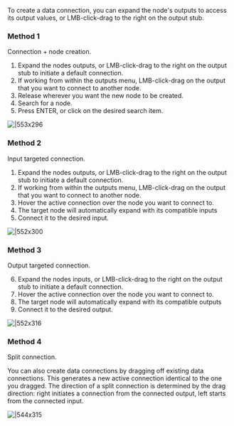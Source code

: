 To create a data connection, you can expand the node's outputs to access its output values, or LMB-click-drag to the right on the output stub.

### Method 1

Connection + node creation.

1. Expand the nodes outputs, or LMB-click-drag to the right on the output stub to initiate a default connection.
2. If working from within the outputs menu, LMB-click-drag on the output that you want to connect to another node.
3. Release wherever you want the new node to be created.
4. Search for a node.
5. Press ENTER, or click on the desired search item.

![|553x296](https://lh5.googleusercontent.com/fcyzqRphAvirptr3NcB1Un81U5gELmLIJvLe79Ap3cxD55Wm0fAL6qkiqUH-GSujtK0obMptIu8_4MQJFXMYg6SSQHHhBw4Mg27S20a2BSLiwdYJaRHlYCqm3-ZwfOqbPdEvSbP6ruDZ62iEJr8S4ISlSFLuKfzsRtgI_Nins68zAWHnWhJfPhlnqw)

### Method 2

Input targeted connection.

1. Expand the nodes outputs, or LMB-click-drag to the right on the output stub to initiate a default connection.
2. If working from within the outputs menu, LMB-click-drag on the output that you want to connect to another node.
3. Hover the active connection over the node you want to connect to.
4. The target node will automatically expand with its compatible inputs
5. Connect it to the desired input.

![|552x300](https://lh5.googleusercontent.com/mUrAfz-QK3PEO49-fCvD9iMRoy64Ex7qnCRHNQeASpIgSvB44DcKJsd4dD-FsgY8HO2hR4RtLI71UdUaRBclaAl0CrO9_UPmB1-f-JcGwwh08fR1masOYZ4K_LOqW1UMOYy9AdGsCwZWRl4rEIhCcCBH1QqwbEFzNJ7aySznGGUFUsGydC9micPyIw)

### Method 3

Output targeted connection.

6. Expand the nodes inputs, or LMB-click-drag to the right on the output stub to initiate a default connection.
7. Hover the active connection over the node you want to connect to.
8. The target node will automatically expand with its compatible outputs
9. Connect it to the desired output.

![|552x316](https://lh6.googleusercontent.com/AwleOXPWVz_40Px0WF9MCjtwfdFoRhF_Z2OqvtuoxDCuB8guJyq52KR46J6naWXVqBKUGRWwUiMOvousV7Kjz1nETQUqa8J2xFUj9qTP8J_IB0HhilOKXwB2DuvBfVQ4sAQhNFAR1VSQBseXFPLsUZ61f-UpEfqALG-ZYE9mpLAsQpvK2ge2bq4-eg)

### Method 4

Split connection.

You can also create data connections by dragging off existing data connections. This generates a new active connection identical to the one you dragged. The direction of a split connection is determined by the drag direction: right initiates a connection from the connected output, left starts from the connected input.

![|544x315](https://lh3.googleusercontent.com/lEfQDRM7xz6qlAtgv6Uf6J2etx-7l1yjZMCgdfDKNxKVWlpUvyhIE6W4xpa2EPlG33x3QfWKTs64WSrWq0thGr3adjakPyS9jD_LhaTUjQVmAzZFh5uMU6F0vKM1M4xMLtW-imgJjNLEYlcV54-TcAFr-87VJ3lCFSGUo17r-uAMI3Ywr8Y81Sfebw)